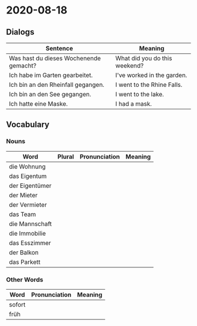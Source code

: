 # 2020-08-18

## Dialogs

| Sentence                               | Meaning                       |
| -------------------------------------- | ----------------------------- |
| Was hast du dieses Wochenende gemacht? | What did you do this weekend? |
| Ich habe im Garten gearbeitet.         | I've worked in the garden.    |
| Ich bin an den Rheinfall gegangen.     | I went to the Rhine Falls.    |
| Ich bin an den See gegangen.           | I went to the lake.           |
| Ich hatte eine Maske.                  | I had a mask.                 |

## Vocabulary

### Nouns

| Word           | Plural | Pronunciation | Meaning |
| -------------- | ------ | ------------- | ------- |
| die Wohnung    |        |               |         |
| das Eigentum   |        |               |         |
| der Eigentümer |        |               |         |
| der Mieter     |        |               |         |
| der Vermieter  |        |               |         |
| das Team       |        |               |         |
| die Mannschaft |        |               |         |
| die Immobilie  |        |               |         |
| das Esszimmer  |        |               |         |
| der Balkon     |        |               |         |
| das Parkett    |        |               |         |

### Other Words

| Word   | Pronunciation | Meaning |
| ------ | ------------- | ------- |
| sofort |               |         |
| früh   |               |         |


